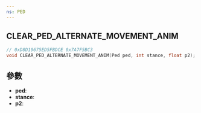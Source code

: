 ```yaml
---
ns: PED
---
```

## CLEAR_PED_ALTERNATE_MOVEMENT_ANIM

```c
// 0xD8D19675ED5FBDCE 0x7A7F5BC3
void CLEAR_PED_ALTERNATE_MOVEMENT_ANIM(Ped ped, int stance, float p2);
```


## 參數
* **ped**: 
* **stance**: 
* **p2**: 

